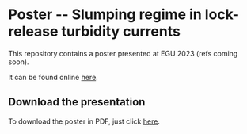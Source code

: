 # Poster -- Slumping regime in lock-release turbidity currents

This repository contains a poster presented at EGU 2023 (refs coming soon).

It can be found online [here](https://cgadal.github.io/poster_egu2023/poster.html#/). 

## Download the presentation

To download the poster in PDF, just click [here](https://github.com/Cgadal/poster_egu2023/raw/main/poster.pdf).
